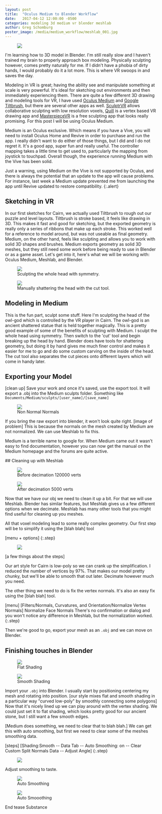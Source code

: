 ```yaml
---
layout: post
title:  "Oculus Medium to Blender Workflow"
date:   2017-04-12 12:00:00 -0500
categories: modeling 3d medium vr blender meshlab
author: Greg Schomburg
poster_image: /media/medium_workflow/meshlab_001.jpg
---
```


<div class="figures">
	<figure>
		<img src="{{site.baseurl}}/media/medium_workflow/medium_001.jpg">
	</figure>
</div>

I'm learning how to 3D model in Blender. I'm still really slow and I haven't trained my brain to properly approach box modeling. Physically sculpting however, comes pretty naturally for me. If I didn't have a phobia of dirty hands, I would probably do it a lot more. This is where VR swoops in and saves the day.

Modeling in VR is great; having the ability see and manipulate something at scale is very powerful. It's ideal for sketching out environments and then immediately experiencing them. There are quite a few different 3D drawing and modeling tools for VR, I have used [Oculus Medium](https://www.oculus.com/medium/) and [Google Tiltbrush](http://store.steampowered.com/app/327140/), but there are several other apps as well. [SculptrVR](http://store.steampowered.com/app/418520/) allows collaborative sculpting with low resolution voxels, [Quill](https://www.oculus.com/experiences/rift/1118609381580656/) is a vertex based VR drawing app and [MasterpieceVR](http://store.steampowered.com/app/504650/) is a free sculpting app that looks really promising. For this post I will be using Oculus Medium.

Medium is an Oculus exclusive. Which means if you have a Vive, you will need to install Oculus Home and Revive in order to purchase and run the app. I really didn't want to do either of those things, but I did and I do not regret it. It's a good app, super fun and really useful. The controller mapping takes a little time to get used to, particularly the mapping from joystick to touchpad. Overall though, the experience running Medium with the Vive has been solid.

Just a warning, using Medium on the Vive is not supported by Oculus, and there is always the potential that an update to the app will cause problems. For instance, last week a Medium update prevented me from launching the app until Revive updated to restore compatibility.
{:.alert}


## Sketching in VR

In our first sketches for Cairn, we actually used Tiltbrush to rough out our puzzle and level layouts. Tiltbrush is stroke based, it feels like drawing in 3D. This makes it fast and good for sketching, but the exported geometry is really only a series of ribbons that make up each stroke. This worked well for a reference to model around, but was not useable as final geometry. Medium, on the other hand, feels like sculpting and allows you to work with solid 3D shapes and brushes. Medium exports geometry as solid 3D meshes, but they still need some work before being ready to use in Blender or as a game asset. Let's get into it, here's what we will be working with: Oculus Medium, Meshlab, and Blender.


<div class="figures">
	<figure>
		<img src="{{site.baseurl}}/media/medium_workflow/medium_002.jpg">
		<figcaption>
		Sculpting the whole head with symmetry.
		</figcaption>
	</figure>
	<figure>
		<img src="{{site.baseurl}}/media/medium_workflow/medium_003.jpg">
		<figcaption>
		Manually shattering the head with the cut tool. 
		</figcaption>
	</figure>
</div>



## Modeling in Medium


This is the fun part, sculpt some stuff. Here I'm sculpting the head of the owl-god which is controlled by the VR player in Cairn. The owl-god is an ancient shattered statue that is held together magically. This is a pretty good example of some of the benefits of sculpting with Medium. I sculpt the whole head using symmetry. Then switch to the 'cut' tool and begin breaking up the head by hand. Blender does have tools for shattering geometry, but doing it by hand gives me much finer control and makes it easier for me to go and do some custom carving on the inside of the head. The cut tool also separates the cut pieces onto different layers which will come in handy later.

## Exporting your Model

[clean up]
Save your work and once it's saved, use the export tool. It will export a .obj into the Medium sculpts folder. Something like `Documents/Medium/sculpts/[user_name]/[save_name]`

<div class="left-inline">
	<div class="figures">
		<figure>
			<img  src="{{site.baseurl}}/media/medium_workflow/blender_normals.jpg">
			<figcaption>
				Non Normal Normals
			</figcaption>
		</figure>
	</div>
</div>

If you bring the raw export into blender, it won't look quite right.
[image of problem] This is because the normals on the mesh created by Medium are not normalized. We can use Meshlab to fix this.

Medium is a terrible name to google for. When Medium came out it wasn't easy to find documentation, however you can now get the manual on the Medium homepage and the forums are quite active.

<div class="floatbreak"></div>
## Cleaning up with Meshlab

<div class="figures">
	<figure>
		<img src="{{site.baseurl}}/media/medium_workflow/meshlab_002.jpg">
		<figcaption>
		Before decimation 120000 verts
		</figcaption>
	</figure>
	<figure>
		<img src="{{site.baseurl}}/media/medium_workflow/meshlab_003.jpg">
		<figcaption>
		After decimation 5000 verts
		</figcaption>
	</figure>
</div>

Now that we have our obj we need to clean it up a bit. For that we will use Meshlab. Blender has similar features, but Meshlab gives us a few different options when we decimate. Meshlab has many other tools that you might find useful for cleaning up you meshes.

All that voxel modeling lead to some really complex geometry. Our first step will be to simplify it using the [blah blah] tool

[menu + options]
{:.step}

<div class="left-inline">
	<div class="figures small">
		<figure>
			<img src="{{site.baseurl}}/media/medium_workflow/meshlab_decimate.png">
		</figure>
	</div>
</div>

[a few things about the steps]

Our art style for Cairn is low-poly so we can crank up the simplification.  I reduced the number of vertices by 97%. That makes our model pretty chunky, but we'll be able to smooth that out later. Decimate however much you need.




The other thing we need to do is fix the vertex normals. It's also an easy fix using the [blah blah] tool.

<div class="floatbreak"></div>
[menu]
[Filters/Normals, Curvatures, and Orientation/Normalize Vertex Normals] Normalize Face Normals
There's no confirmation or dialog and you won't notice any difference in Meshlab, but the normalization worked.
{:.step}

Then we're good to go, export your mesh as an `.obj` and we can move on Blender.

## Finishing touches in Blender

<div class="figures">
	<figure>
		<img src="{{site.baseurl}}/media/medium_workflow/blender_002.jpg">
		<figcaption>
		Flat Shading
		</figcaption>
	</figure>
	<figure>
		<img src="{{site.baseurl}}/media/medium_workflow/blender_001.jpg">
		<figcaption>
		Smooth Shading
		</figcaption>
	</figure>
</div>

Import your `.obj` into Blender. I usually start by positioning centering my mesh and rotating into position.
[our style mixes flat and smooth shading in a particular way "curved low-poly" by smoothly connecting some polygons]
Now that it's nicely lined up we can play around with the vertex shading. We could just set it to flat shading, which looks pretty good for our ancient stone, but I still want a few smooth edges.

[Medium does something, we need to clear that to blah blah.] We can get this with auto smoothing, but first we need to clear some of the meshes smoothing data.

[steps]
[Shading:Smooth  -- Data Tab -- Auto Smoothing: on -- Clear Custom Split Normals Data -- Adjust Angle]
{:.step}

<div class="left-inline">
	<div class="figures">
		<figure>
			<img src="{{site.baseurl}}/media/medium_workflow/blender_clearcustom.png">
		</figure>
	</div>
</div>

Adjust smoothing to taste.

<div class="floatbreak"></div>
<div class="figures">
	<figure>
		<img src="{{site.baseurl}}/media/medium_workflow/blender_003.jpg">
		<figcaption>
		Auto Smoothing
		</figcaption>
	</figure>
	<figure>
		<img src="{{site.baseurl}}/media/medium_workflow/blender_004.jpg">
		<figcaption>
		Auto Smooothing
		</figcaption>
	</figure>
</div>


End tease Substance